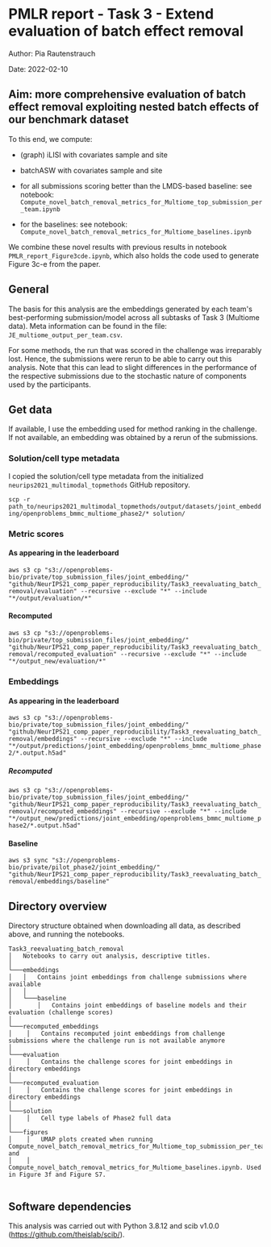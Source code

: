 # PMLR report - Task 3 - Extend evaluation of batch effect removal
Author: Pia Rautenstrauch

Date: 2022-02-10

## Aim: more comprehensive evaluation of batch effect removal exploiting nested batch effects of our benchmark dataset
To this end, we compute:
- (graph) iLISI with covariates sample and site
- batchASW with covariates sample and site

- for all submissions scoring better than the LMDS-based baseline: see notebook: ```Compute_novel_batch_removal_metrics_for_Multiome_top_submission_per_team.ipynb```
- for the baselines: see notebook: ```Compute_novel_batch_removal_metrics_for_Multiome_baselines.ipynb```

We combine these novel results with previous results in notebook ```PMLR_report_Figure3cde.ipynb```, which also holds the code used to generate Figure 3c-e from the paper.

## General
The basis for this analysis are the embeddings generated by each team's best-performing submission/model across all subtasks of Task 3 (Multiome data). Meta information can be found in the file: ```JE_multiome_output_per_team.csv```.

For some methods, the run that was scored in the challenge was irreparably lost. Hence, the submissions were rerun to be able to carry out this analysis. Note that this can lead to slight differences in the performance of the respective submissions due to the stochastic nature of components used by the participants.

## Get data
If available, I use the embedding used for method ranking in the challenge. If not available, an embedding was obtained by a rerun of the submissions.

### Solution/cell type metadata
I copied the solution/cell type metadata from the initialized ```neurips2021_multimodal_topmethods``` GitHub repository.

```scp -r path_to/neurips2021_multimodal_topmethods/output/datasets/joint_embedding/openproblems_bmmc_multiome_phase2/* solution/```

### Metric scores
#### As appearing in the leaderboard
```aws s3 cp "s3://openproblems-bio/private/top_submission_files/joint_embedding/" "github/NeurIPS21_comp_paper_reproducibility/Task3_reevaluating_batch_removal/evaluation" --recursive --exclude "*" --include "*/output/evaluation/*"```

#### Recomputed
```aws s3 cp "s3://openproblems-bio/private/top_submission_files/joint_embedding/" "github/NeurIPS21_comp_paper_reproducibility/Task3_reevaluating_batch_removal/recomputed_evaluation" --recursive --exclude "*" --include "*/output_new/evaluation/*"```

### Embeddings
#### As appearing in the leaderboard
```aws s3 cp "s3://openproblems-bio/private/top_submission_files/joint_embedding/" "github/NeurIPS21_comp_paper_reproducibility/Task3_reevaluating_batch_removal/embeddings" --recursive --exclude "*" --include "*/output/predictions/joint_embedding/openproblems_bmmc_multiome_phase2/*.output.h5ad"```

##### Recomputed
```aws s3 cp "s3://openproblems-bio/private/top_submission_files/joint_embedding/" "github/NeurIPS21_comp_paper_reproducibility/Task3_reevaluating_batch_removal/recomputed_embeddings" --recursive --exclude "*" --include "*/output_new/predictions/joint_embedding/openproblems_bmmc_multiome_phase2/*.output.h5ad"```

#### Baseline
```aws s3 sync "s3://openproblems-bio/private/pilot_phase2/joint_embedding/" "github/NeurIPS21_comp_paper_reproducibility/Task3_reevaluating_batch_removal/embeddings/baseline"```

## Directory overview
Directory structure obtained when downloading all data, as described above, and running the notebooks.

```
Task3_reevaluating_batch_removal
│   Notebooks to carry out analysis, descriptive titles.
│
└───embeddings
│   │   Contains joint embeddings from challenge submissions where available
│   │   
│   └───baseline
│       │   Contains joint embeddings of baseline models and their evaluation (challenge scores)
│   
└───recomputed_embeddings
│    │   Contains recomputed joint embeddings from challenge submissions where the challenge run is not available anymore   
│    
└───evaluation
│    │   Contains the challenge scores for joint embeddings in directory embeddings
│    
└───recomputed_evaluation
│    │   Contains the challenge scores for joint embeddings in directory embeddings   
│    
└───solution
│    │   Cell type labels of Phase2 full data
│    
└───figures
│    │   UMAP plots created when running Compute_novel_batch_removal_metrics_for_Multiome_top_submission_per_team.ipynb and 
│    │   Compute_novel_batch_removal_metrics_for_Multiome_baselines.ipynb. Used in Figure 3f and Figure S7.


```

## Software dependencies
This analysis was carried out with Python 3.8.12 and scib v1.0.0 (https://github.com/theislab/scib/).

